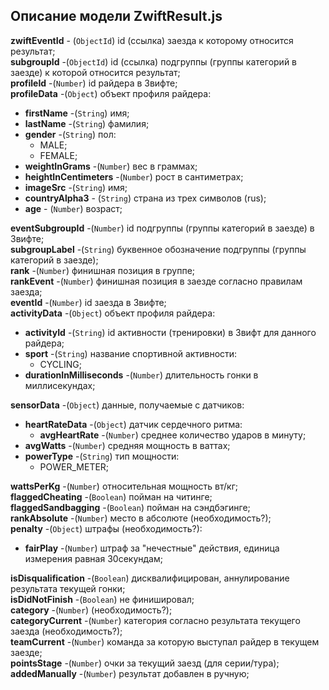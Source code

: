 ## Описание модели ZwiftResult.js

**zwiftEventId** - (`ObjectId`) id (ссылка) заезда к которому относится результат;  
**subgroupId** -(`ObjectId`) id (ссылка) подгруппы (группы категорий в заезде) к которой
относится результат;  
**profileId** -(`Number`) id райдера в Звифте;  
**profileData** -(`Object`) объект профиля райдера:

- **firstName** -(`String`) имя;
- **lastName** -(`String`) фамилия;
- **gender** -(`String`) пол:
  - MALE;
  - FEMALE;
- **weightInGrams** -(`Number`) вес в граммах;
- **heightInCentimeters** -(`Number`) рост в сантиметрах;
- **imageSrc** -(`String`) имя;
- **countryAlpha3** - (`String`) страна из трех символов (rus);
- **age** - (`Number`) возраст;

**eventSubgroupId** -(`Number`) id подгруппы (группы категорий в заезде) в Звифте;  
**subgroupLabel** -(`String`) буквенное обозначение подгруппы (группы категорий в заезде);  
**rank** -(`Number`) финишная позиция в группе;  
**rankEvent** -(`Number`) финишная позиция в заезде согласно правилам заезда;  
**eventId** -(`Number`) id заезда в Звифте;  
**activityData** -(`Object`) объект профиля райдера:

- **activityId** -(`String`) id активности (тренировки) в Звифт для данного райдера;
- **sport** -(`String`) название спортивной активности:
  - CYCLING;
- **durationInMilliseconds** -(`Number`) длительность гонки в миллисекундах;

**sensorData** -(`Object`) данные, получаемые с датчиков:

- **heartRateData** -(`Object`) датчик сердечного ритма:
  - **avgHeartRate** -(`Number`) среднее количество ударов в минуту;
- **avgWatts** -(`Number`) средняя мощность в ваттах;
- **powerType** -(`String`) тип мощности:
  - POWER_METER;

**wattsPerKg** -(`Number`) относительная мощность вт/кг;  
**flaggedCheating** -(`Boolean`) пойман на читинге;  
**flaggedSandbagging** -(`Boolean`) пойман на сэндбэгинге;  
**rankAbsolute** -(`Number`) место в абсолюте (необходимость?);  
**penalty** -(`Object`) штрафы (необходимость?):

- **fairPlay** -(`Number`) штраф за "нечестные" действия, единица измерения равная 30секундам;

**isDisqualification** -(`Boolean`) дисквалифицирован, аннулирование результата текущей гонки;  
**isDidNotFinish** -(`Boolean`) не финишировал;  
**category** -(`Number`) (необходимость?);  
**categoryCurrent** -(`Number`) категория согласно результата текущего заезда
(необходимость?);  
**teamCurrent** -(`Number`) команда за которую выступал райдер в текущем заезде;  
**pointsStage** -(`Number`) очки за текущий заезд (для серии/тура);  
**addedManually** -(`Number`) результат добавлен в ручную;
